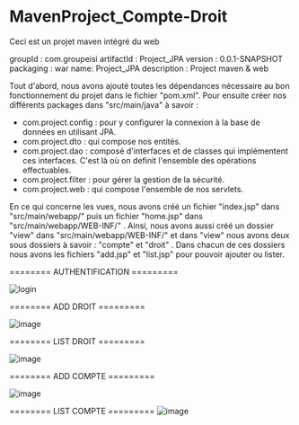 # MavenProject_Compte-Droit
Ceci est un projet maven intégré du web

groupId : com.groupeisi
artifactId : Project_JPA
version : 0.0.1-SNAPSHOT
packaging : war
name: Project_JPA
description : Project maven & web


Tout d'abord, nous avons ajouté toutes les dépendances nécessaire au bon fonctionnement du projet dans le fichier "pom.xml".
Pour ensuite créer nos différents packages dans "src/main/java" à savoir :
- com.project.config : pour y configurer la connexion à la base de données en utilisant JPA.
- com.project.dto : qui compose nos entités.
- com.project.dao : composé d'interfaces et de classes qui implémentent ces interfaces. C'est là où on definit l'ensemble des opérations effectuables.
- com.project.filter : pour gérer la gestion de la sécurité.
- com.project.web : qui compose l'ensemble de nos servlets.

En ce qui concerne les vues, nous avons créé un fichier "index.jsp" dans "src/main/webapp/" puis un fichier "home.jsp" dans "src/main/webapp/WEB-INF/" .
Ainsi, nous avons aussi créé un dossier "view" dans "src/main/webapp/WEB-INF/" et dans "view" nous avons deux sous dossiers à savoir : "compte" et "droit" .
Dans chacun de ces dossiers nous avons les fichiers "add.jsp" et "list.jsp" pour pouvoir ajouter ou lister.


======== AUTHENTIFICATION =========


![login](https://user-images.githubusercontent.com/95770196/213324465-887857ed-c302-4c0d-9ea2-c58eccf4f518.PNG)



======== ADD DROIT =========


![image](https://user-images.githubusercontent.com/95770196/213323783-704e0600-6070-4f2e-99e1-8cb0101c07e5.png)



======== LIST DROIT =========


![image](https://user-images.githubusercontent.com/95770196/213323880-a0e65dd4-e49d-4870-9376-dcfb3919c75d.png)



======== ADD COMPTE =========


![image](https://user-images.githubusercontent.com/95770196/213324177-c0995bc8-c3ca-4038-953e-1dc4973d7ce0.png)


======== LIST COMPTE =========
![image](https://user-images.githubusercontent.com/95770196/213324268-9f4d6a67-0de8-429d-8923-7db9b468781e.png)

